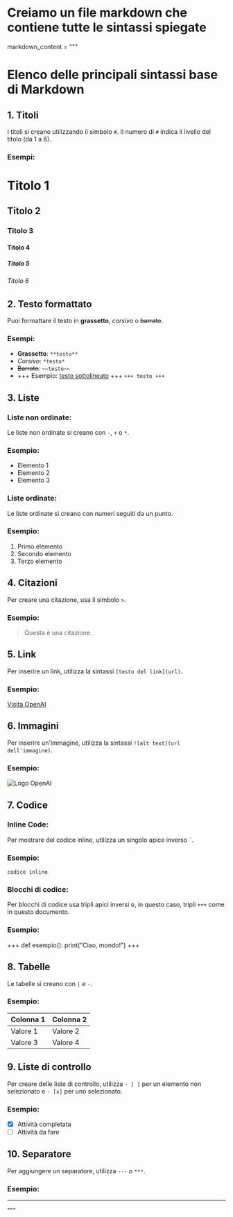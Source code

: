 # Creiamo un file markdown che contiene tutte le sintassi spiegate
markdown_content = """
# Elenco delle principali sintassi base di Markdown

## 1. Titoli
I titoli si creano utilizzando il simbolo `#`. Il numero di `#` indica il livello del titolo (da 1 a 6).

### Esempi:
# Titolo 1
## Titolo 2
### Titolo 3
#### Titolo 4
##### Titolo 5
###### Titolo 6

## 2. Testo formattato
Puoi formattare il testo in **grassetto**, *corsivo* o ~~barrato~~.

### Esempi:
- **Grassetto**: `**testo**`
- *Corsivo*: `*testo*`
- ~~Barrato~~: `~~testo~~`
- +++ Esempio: <u>testo sottolineato</u> +++ `+++ testo +++`

## 3. Liste
### Liste non ordinate:
Le liste non ordinate si creano con `-`, `+` o `*`.

### Esempio:
- Elemento 1
- Elemento 2
- Elemento 3

### Liste ordinate:
Le liste ordinate si creano con numeri seguiti da un punto.

### Esempio:
1. Primo elemento
2. Secondo elemento
3. Terzo elemento

## 4. Citazioni
Per creare una citazione, usa il simbolo `>`.

### Esempio:
> Questa è una citazione.

## 5. Link
Per inserire un link, utilizza la sintassi `[testo del link](url)`.

### Esempio:
[Visita OpenAI](https://www.openai.com)

## 6. Immagini
Per inserire un'immagine, utilizza la sintassi `![alt text](url dell'immagine)`.

### Esempio:
![Logo OpenAI](https://openai.com/logo.png)

## 7. Codice
### Inline Code:
Per mostrare del codice inline, utilizza un singolo apice inverso `` ` ``.

### Esempio:
`codice inline`

### Blocchi di codice:
Per blocchi di codice usa tripli apici inversi o, in questo caso, tripli `+++` come in questo documento.

### Esempio:
+++ 
def esempio():
    print("Ciao, mondo!")
+++

## 8. Tabelle
Le tabelle si creano con `|` e `-`.

### Esempio:
| Colonna 1 | Colonna 2 |
|-----------|-----------|
| Valore 1  | Valore 2  |
| Valore 3  | Valore 4  |

## 9. Liste di controllo
Per creare delle liste di controllo, utilizza `- [ ]` per un elemento non selezionato e `- [x]` per uno selezionato.

### Esempio:
- [x] Attività completata
- [ ] Attività da fare

## 10. Separatore
Per aggiungere un separatore, utilizza `---` o `***`.

### Esempio:
---
"""
